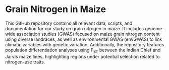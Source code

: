 # Grain Nitrogen in Maize
This GitHub repository contains all relevant data, scripts, and documentation for our study on grain nitrogen in maize. It includes genome-wide association studies (GWAS) focused on maize grain nitrogen content using diverse landraces, as well as environmental GWAS (envGWAS) to link climatic variables with genetic variation. Additionally, the repository features population differentiation analyses using F<sub>ST</sub> between the Indian Chief and Jarvis maize lines, highlighting regions under potential selection related to nitrogen-use traits.
